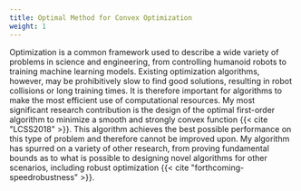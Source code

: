 ```yaml
---
title: Optimal Method for Convex Optimization
weight: 1
---
```


Optimization is a common framework used to describe a wide variety of problems in science and engineering, from controlling humanoid robots to training machine learning models. Existing optimization algorithms, however, may be prohibitively slow to find good solutions, resulting in robot collisions or long training times. It is therefore important for algorithms to make the most efficient use of computational resources. My most significant research contribution is the design of the optimal first-order algorithm to minimize a smooth and strongly convex function {{< cite "LCSS2018" >}}. This algorithm achieves the best possible performance on this type of problem and therefore cannot be improved upon. My algorithm has spurred on a variety of other research, from proving fundamental bounds as to what is possible to designing novel algorithms for other scenarios, including robust optimization {{< cite "forthcoming-speedrobustness" >}}.